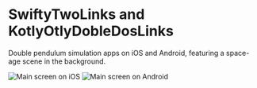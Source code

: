 # SwiftyTwoLinks and KotlyOtlyDobleDosLinks

Double pendulum simulation apps on iOS and Android, featuring a space-age scene in the background. 

![Main screen on iOS](_static/ios-main.png)
![Main screen on Android](_static/android-main.png)
